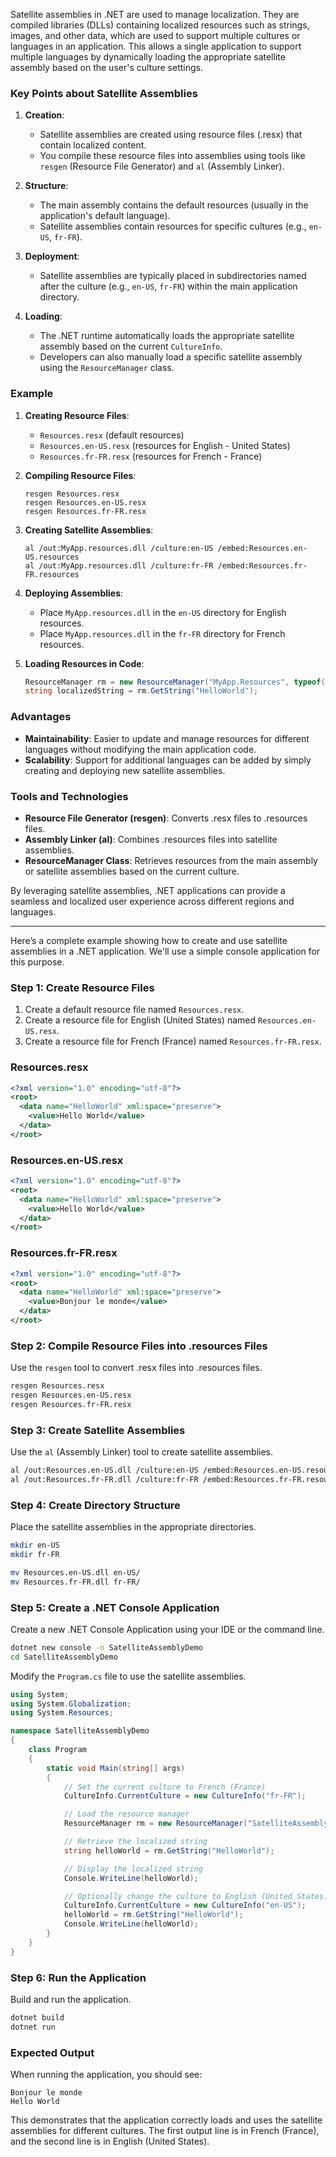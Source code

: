 Satellite assemblies in .NET are used to manage localization. They are compiled libraries (DLLs) containing localized resources such as strings, images, and other data, which are used to support multiple cultures or languages in an application. This allows a single application to support multiple languages by dynamically loading the appropriate satellite assembly based on the user's culture settings.

### Key Points about Satellite Assemblies

1. **Creation**:
   - Satellite assemblies are created using resource files (.resx) that contain localized content.
   - You compile these resource files into assemblies using tools like `resgen` (Resource File Generator) and `al` (Assembly Linker).

2. **Structure**:
   - The main assembly contains the default resources (usually in the application's default language).
   - Satellite assemblies contain resources for specific cultures (e.g., `en-US`, `fr-FR`).

3. **Deployment**:
   - Satellite assemblies are typically placed in subdirectories named after the culture (e.g., `en-US`, `fr-FR`) within the main application directory.

4. **Loading**:
   - The .NET runtime automatically loads the appropriate satellite assembly based on the current `CultureInfo`.
   - Developers can also manually load a specific satellite assembly using the `ResourceManager` class.

### Example

1. **Creating Resource Files**:
   - `Resources.resx` (default resources)
   - `Resources.en-US.resx` (resources for English - United States)
   - `Resources.fr-FR.resx` (resources for French - France)

2. **Compiling Resource Files**:
   ```shell
   resgen Resources.resx
   resgen Resources.en-US.resx
   resgen Resources.fr-FR.resx
   ```

3. **Creating Satellite Assemblies**:
   ```shell
   al /out:MyApp.resources.dll /culture:en-US /embed:Resources.en-US.resources
   al /out:MyApp.resources.dll /culture:fr-FR /embed:Resources.fr-FR.resources
   ```

4. **Deploying Assemblies**:
   - Place `MyApp.resources.dll` in the `en-US` directory for English resources.
   - Place `MyApp.resources.dll` in the `fr-FR` directory for French resources.

5. **Loading Resources in Code**:
   ```csharp
   ResourceManager rm = new ResourceManager("MyApp.Resources", typeof(Program).Assembly);
   string localizedString = rm.GetString("HelloWorld");
   ```

### Advantages
- **Maintainability**: Easier to update and manage resources for different languages without modifying the main application code.
- **Scalability**: Support for additional languages can be added by simply creating and deploying new satellite assemblies.

### Tools and Technologies
- **Resource File Generator (resgen)**: Converts .resx files to .resources files.
- **Assembly Linker (al)**: Combines .resources files into satellite assemblies.
- **ResourceManager Class**: Retrieves resources from the main assembly or satellite assemblies based on the current culture.

By leveraging satellite assemblies, .NET applications can provide a seamless and localized user experience across different regions and languages.

--- 
Here’s a complete example showing how to create and use satellite assemblies in a .NET application. We'll use a simple console application for this purpose.

### Step 1: Create Resource Files

1. Create a default resource file named `Resources.resx`.
2. Create a resource file for English (United States) named `Resources.en-US.resx`.
3. Create a resource file for French (France) named `Resources.fr-FR.resx`.

### Resources.resx

```xml
<?xml version="1.0" encoding="utf-8"?>
<root>
  <data name="HelloWorld" xml:space="preserve">
    <value>Hello World</value>
  </data>
</root>
```

### Resources.en-US.resx

```xml
<?xml version="1.0" encoding="utf-8"?>
<root>
  <data name="HelloWorld" xml:space="preserve">
    <value>Hello World</value>
  </data>
</root>
```

### Resources.fr-FR.resx

```xml
<?xml version="1.0" encoding="utf-8"?>
<root>
  <data name="HelloWorld" xml:space="preserve">
    <value>Bonjour le monde</value>
  </data>
</root>
```

### Step 2: Compile Resource Files into .resources Files

Use the `resgen` tool to convert .resx files into .resources files.

```bash
resgen Resources.resx
resgen Resources.en-US.resx
resgen Resources.fr-FR.resx
```

### Step 3: Create Satellite Assemblies

Use the `al` (Assembly Linker) tool to create satellite assemblies.

```bash
al /out:Resources.en-US.dll /culture:en-US /embed:Resources.en-US.resources
al /out:Resources.fr-FR.dll /culture:fr-FR /embed:Resources.fr-FR.resources
```

### Step 4: Create Directory Structure

Place the satellite assemblies in the appropriate directories.

```bash
mkdir en-US
mkdir fr-FR

mv Resources.en-US.dll en-US/
mv Resources.fr-FR.dll fr-FR/
```

### Step 5: Create a .NET Console Application

Create a new .NET Console Application using your IDE or the command line.

```bash
dotnet new console -n SatelliteAssemblyDemo
cd SatelliteAssemblyDemo
```

Modify the `Program.cs` file to use the satellite assemblies.

```csharp
using System;
using System.Globalization;
using System.Resources;

namespace SatelliteAssemblyDemo
{
    class Program
    {
        static void Main(string[] args)
        {
            // Set the current culture to French (France)
            CultureInfo.CurrentCulture = new CultureInfo("fr-FR");

            // Load the resource manager
            ResourceManager rm = new ResourceManager("SatelliteAssemblyDemo.Resources", typeof(Program).Assembly);

            // Retrieve the localized string
            string helloWorld = rm.GetString("HelloWorld");

            // Display the localized string
            Console.WriteLine(helloWorld);

            // Optionally change the culture to English (United States) and retrieve the string again
            CultureInfo.CurrentCulture = new CultureInfo("en-US");
            helloWorld = rm.GetString("HelloWorld");
            Console.WriteLine(helloWorld);
        }
    }
}
```

### Step 6: Run the Application

Build and run the application.

```bash
dotnet build
dotnet run
```

### Expected Output

When running the application, you should see:

```
Bonjour le monde
Hello World
```

This demonstrates that the application correctly loads and uses the satellite assemblies for different cultures. The first output line is in French (France), and the second line is in English (United States).